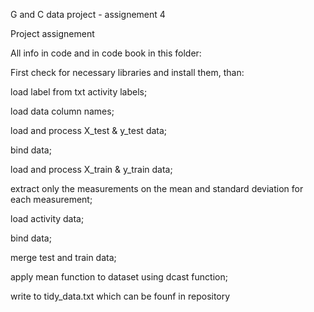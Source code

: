G and C data project - assignement 4

Project assignement

All info in code and in code book in this folder:

First check for necessary libraries and install them, than:

load label from txt activity labels;

load data column names;

load and process X_test & y_test data;

bind data;

load and process X_train & y_train data;

extract only the measurements on the mean and standard deviation for each measurement;

load activity data;

bind data;

merge test and train data;

apply mean function to dataset using dcast function;

write to tidy_data.txt which can be founf in repository



